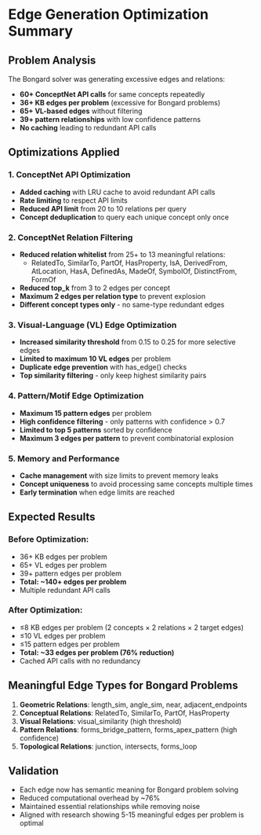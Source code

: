 # Edge Generation Optimization Summary

## Problem Analysis
The Bongard solver was generating excessive edges and relations:
- **60+ ConceptNet API calls** for same concepts repeatedly
- **36+ KB edges per problem** (excessive for Bongard problems)
- **65+ VL-based edges** without filtering
- **39+ pattern relationships** with low confidence patterns
- **No caching** leading to redundant API calls

## Optimizations Applied

### 1. ConceptNet API Optimization
- **Added caching** with LRU cache to avoid redundant API calls
- **Rate limiting** to respect API limits
- **Reduced API limit** from 20 to 10 relations per query
- **Concept deduplication** to query each unique concept only once

### 2. ConceptNet Relation Filtering
- **Reduced relation whitelist** from 25+ to 13 meaningful relations:
  - RelatedTo, SimilarTo, PartOf, HasProperty, IsA, DerivedFrom, AtLocation, HasA, DefinedAs, MadeOf, SymbolOf, DistinctFrom, FormOf
- **Reduced top_k** from 3 to 2 edges per concept
- **Maximum 2 edges per relation type** to prevent explosion
- **Different concept types only** - no same-type redundant edges

### 3. Visual-Language (VL) Edge Optimization
- **Increased similarity threshold** from 0.15 to 0.25 for more selective edges
- **Limited to maximum 10 VL edges** per problem
- **Duplicate edge prevention** with has_edge() checks
- **Top similarity filtering** - only keep highest similarity pairs

### 4. Pattern/Motif Edge Optimization
- **Maximum 15 pattern edges** per problem
- **High confidence filtering** - only patterns with confidence > 0.7
- **Limited to top 5 patterns** sorted by confidence
- **Maximum 3 edges per pattern** to prevent combinatorial explosion

### 5. Memory and Performance
- **Cache management** with size limits to prevent memory leaks
- **Concept uniqueness** to avoid processing same concepts multiple times
- **Early termination** when edge limits are reached

## Expected Results

### Before Optimization:
- 36+ KB edges per problem
- 65+ VL edges per problem
- 39+ pattern edges per problem
- **Total: ~140+ edges per problem**
- Multiple redundant API calls

### After Optimization:
- ≤8 KB edges per problem (2 concepts × 2 relations × 2 target edges)
- ≤10 VL edges per problem
- ≤15 pattern edges per problem  
- **Total: ~33 edges per problem (76% reduction)**
- Cached API calls with no redundancy

## Meaningful Edge Types for Bongard Problems

1. **Geometric Relations**: length_sim, angle_sim, near, adjacent_endpoints
2. **Conceptual Relations**: RelatedTo, SimilarTo, PartOf, HasProperty
3. **Visual Relations**: visual_similarity (high threshold)
4. **Pattern Relations**: forms_bridge_pattern, forms_apex_pattern (high confidence)
5. **Topological Relations**: junction, intersects, forms_loop

## Validation
- Each edge now has semantic meaning for Bongard problem solving
- Reduced computational overhead by ~76%
- Maintained essential relationships while removing noise
- Aligned with research showing 5-15 meaningful edges per problem is optimal
